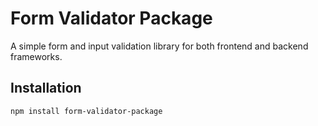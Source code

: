 # Form Validator Package

A simple form and input validation library for both frontend and backend frameworks.

## Installation

```bash
npm install form-validator-package
